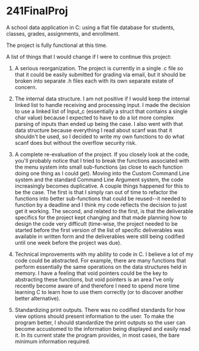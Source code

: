 # 241FinalProj
A school data application in C: using a flat file database for students, classes, grades, assignments, and enrollment.

The project is fully functional at this time.

A list of things that I would change if I were to continue this project:

1. A serious reorganization. The project is currently in a single .c file so that it could be easily submitted for grading via email, but it should be broken into separate .h files each with its own separate estate of concern.

2. The internal data structure. I am not positive if I would keep the internal linked list to handle receiving and processing input.  I made the decision to use a linked list of Input_c (essentially a struct that contains a single char value) because I expected to have to do a lot more complex parsing of inputs than ended up being the case.  I also went with that data structure because everything I read about scanf was that it shouldn't be used, so I decided to write my own functions to do what scanf does but without the overflow security risk.

3. A complete re-evaluation of the project.  If you closely look at the code, you'll probably notice that I tried to break the functions associated with the menu system into small sub-functions (as close to each function doing one thing as I could get). Moving into the Custom Command Line system and the standard Command Line Argument system, the code increasingly becomes duplicative. A couple things happened for this to be the case. The first is that I simply ran out of time to refactor the functions into better sub-functions that could be reused--it needed to function by a deadline and I think my code reflects the decision to just get it working. The second, and related to the first, is that the deliverable specifics for the project kept changing and that made planning how to design the code very difficult (time-wise, the project needed to be started before the first version of the list of specific deliverables was available in written form and the deliverables were still being codified until one week before the project was due).

4. Technical improvements with my ability to code in C. I believe a lot of my code could be abstracted. For example, there are many functions that perform essentially the same operations on the data structures held in memory. I have a feeling that void pointers could be the key to abstracting these functions, but void pointers is an area I've only recently become aware of and therefore I need to spend more time learning C to learn how to use them correctly (or to discover another better alternative).

5. Standardizing print outputs.  There was no codified standards for how view options should present information to the user.  To make the program better, I should standardize the print outputs so the user can become accustomed to the information being displayed and easily read it. In its current state the program provides, in most cases, the bare minimum information required.  

